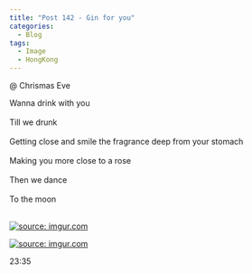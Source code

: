 ```yaml
---
title: "Post 142 - Gin for you"
categories:
  - Blog
tags:
  - Image
  - HongKong
---
```


@ Chrismas Eve

Wanna drink with you
<br/>
<br/>
Till we drunk
<br/>
<br/>
Getting close and smile the fragrance deep from your stomach
<br/>
<br/>
Making you more close to a rose
<br/>
<br/>
Then we dance
<br/>
<br/>
To the moon
<br/>
<br/>

<a href="https://imgur.com/cW4qEEz"><img src="https://i.imgur.com/cW4qEEz.jpg" title="source: imgur.com" /></a>

<a href="https://imgur.com/YoKSpnQ"><img src="https://i.imgur.com/YoKSpnQ.jpg" title="source: imgur.com" /></a>

23:35

<script src="https://utteranc.es/client.js"
        repo="serendipityinlife/serendipityinlife.github.io"
        issue-term="pathname"
        theme="github-light"
        crossorigin="anonymous"
        async>
</script>
